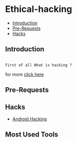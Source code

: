 # Ethical-hacking

- [Introduction](#introduction)
- [Pre-Requests](#pre-requests)
- [Hacks](#hacks)

## Introduction 
```

First of all What is hacking ? 

```


for more [click here](https://github.com/aruncs31s/ethical-hacking/tree/main/Introduction)

## Pre-Requests


## Hacks
- [Android Hacking](https://github.com/aruncs31s/ethical-hacking/tree/main/android-hacking)

## Most Used Tools 




